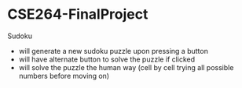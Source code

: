 # CSE264-FinalProject
Sudoku

- will generate a new sudoku puzzle upon pressing a button
- will have alternate button to solve the puzzle if clicked
- will solve the puzzle the human way (cell by cell trying all possible numbers before moving on)

